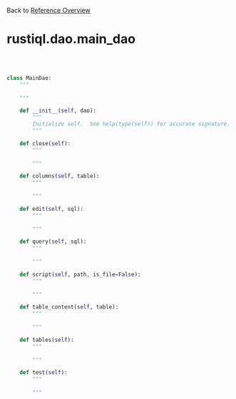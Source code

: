 
Back to [Reference Overview](https://github.com/pyrustic/rustiql/blob/master/docs/reference/README.md)

# rustiql.dao.main\_dao



<br>


```python

class MainDao:
    """
    
    """

    def __init__(self, dao):
        """
        Initialize self.  See help(type(self)) for accurate signature.
        """

    def close(self):
        """
        
        """

    def columns(self, table):
        """
        
        """

    def edit(self, sql):
        """
        
        """

    def query(self, sql):
        """
        
        """

    def script(self, path, is_file=False):
        """
        
        """

    def table_content(self, table):
        """
        
        """

    def tables(self):
        """
        
        """

    def test(self):
        """
        
        """

```

